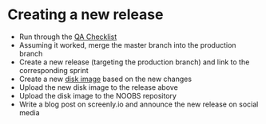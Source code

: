 # Creating a new release

* Run through the [QA Checklist](*https://www.forgett.com/checklist/1789089623)
* Assuming it worked, merge the master branch into the production branch
* Create a new release (targeting the production branch) and link to the corresponding sprint
* Create a new [disk image](https://github.com/Copper-Clock/ScreenMe/blob/master/docs/create-disk-image.md) based on the new changes
* Upload the new disk image to the release above
* Upload the disk image to the NOOBS repository
* Write a blog post on screenly.io and announce the new release on social media
